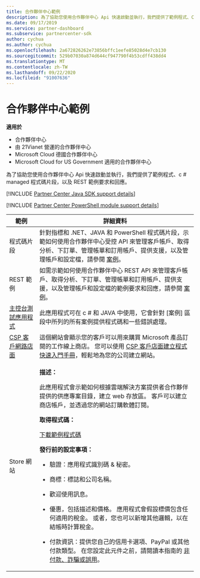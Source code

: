 ```yaml
---
title: 合作夥伴中心範例
description: 為了協助您使用合作夥伴中心 Api 快速啟動並執行，我們提供了範例程式、C 管理程式碼片段，以及 REST 範例要求和回應。
ms.date: 09/17/2019
ms.service: partner-dashboard
ms.subservice: partnercenter-sdk
author: cychua
ms.author: cychua
ms.openlocfilehash: 2a672826262e73856bffc1eefe85028d4e7cb130
ms.sourcegitcommit: 529b07030a874d644cf947790f4b53cdff438dd4
ms.translationtype: MT
ms.contentlocale: zh-TW
ms.lasthandoff: 09/22/2020
ms.locfileid: "91007636"
---
```

# <a name="partner-center-samples"></a>合作夥伴中心範例

**適用於**

- 合作夥伴中心
- 由 21Vianet 營運的合作夥伴中心
- Microsoft Cloud 德國合作夥伴中心
- Microsoft Cloud for US Government 適用的合作夥伴中心

為了協助您使用合作夥伴中心 Api 快速啟動並執行，我們提供了範例程式、c # managed 程式碼片段，以及 REST 範例要求和回應。

[!INCLUDE [Partner Center Java SDK support details](../includes/java-sdk-support.md)]

[!INCLUDE [Partner Center PowerShell module support details](../includes/powershell-module-support.md)]

<table>
  <thead>
    <th>範例</th>
    <th>詳細資料</th>
  </thead>
  <tbody>
    <tr>
      <td>程式碼片段</td>
      <td>針對指標和 .NET、JAVA 和 PowerShell 程式碼片段，示範如何使用合作夥伴中心受控 API 來管理客戶帳戶、取得分析、下訂單、管理帳單和訂用帳戶、提供支援，以及管理帳戶和設定檔，請參閱 <a href="scenarios.md">案例</a>。</td>
    </tr>
    <tr>
      <td>REST 範例</td>
      <td>如需示範如何使用合作夥伴中心 REST API 來管理客戶帳戶、取得分析、下訂單、管理帳單和訂用帳戶、提供支援，以及管理帳戶和設定檔的範例要求和回應，請參閱 <a href="scenarios.md">案例</a>。</td>
    </tr>
    <tr>
      <td><a href="console-test-app.md">主控台測試應用程式</a></td>
      <td>此應用程式可在 c # 和 JAVA 中使用，它會針對 [案例] 區段中所列的所有案例提供程式碼和一些錯誤處理。</td>
    </tr>
    <tr>
      <td><a href="csp-customer-web-storefront.md">CSP 客戶網路店面</a></td>
      <td>這個網站會顯示您的客戶可以用來購買 Microsoft 產品訂閱的工作線上商店。 您可以使用 <a href="csp-customer-storefront-builder-quick-start-guide-.md">CSP 客戶店面建立程式快速入門手冊</a>，輕鬆地為您的公司建立網站。</td>
    </tr>
    <tr>
      <td>Store 網站</td>
      <td><p><strong>描述：</strong></p>
          <p>此應用程式會示範如何根據雲端解決方案提供者合作夥伴提供的供應專案目錄，建立 web 存放區。 客戶可以建立商店帳戶，並透過您的網站訂購軟體訂閱。</p>
        <p><strong>取得程式碼：</strong></p>
        <p><a href="https://go.microsoft.com/fwlink/p/?LinkId=746683">下載範例程式碼</a></p>
        <p><strong>發行前的設定事項：</strong></p>
        <ul>
          <li><p>驗證：應用程式識別碼 & 秘密。</p></li>
          <li><p>商標：標誌和公司名稱。</p></li>
          <li><p>歡迎使用訊息。</p></li>
          <li><p>優惠，包括描述和價格。 應用程式會假設標價包含任何適用的稅金。 或者，您也可以新增其他邏輯，以在結帳時計算稅金。</p></li>
          <li><p>付款資訊：提供您自己的信用卡選項、PayPal 或其他付款類型。 在您設定此元件之前，請閱讀本指南的 <a href="/partner-center/non-payment-fraud-misuse">非付款、詐騙或誤用</a>。</p></li>
        </ul>
      </td>
    </tr>
  </tbody>
</table>